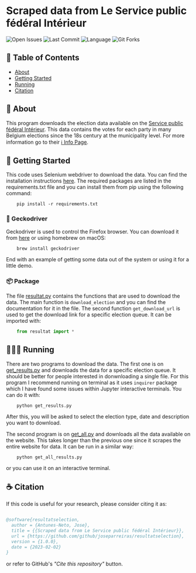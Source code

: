 # Scraped data from Le Service public fédéral Intérieur

![Open Issues](https://img.shields.io/github/issues-raw/joseparreiras/resultatselection)
![Last Commit](https://img.shields.io/github/last-commit/joseparreiras/resultatselection)
![Language](https://img.shields.io/github/languages/top/joseparreiras/resultatselection)
![Git Forks](https://img.shields.io/github/forks/joseparreiras/resultatselection?label=Fork)
## 📝 Table of Contents

- [About](#about)
- [Getting Started](#getting_started)
- [Running](#usage)
- [Citation](#citation)

## 📌 About <a name = "about"></a>

This program downloads the election data available on the [Service public fédéral Intérieur](https://resultatselection.belgium.be/fr/information). This data contains the votes for each party in many Belgium elections since the 18s century at the municipality level. For more information go to their [ℹ️ Info Page](https://resultatselection.belgium.be/fr/information).

## 🚦 Getting Started <a name = "getting_started"></a>

This code uses Selenium webdriver to download the data. You can find the installation instructions [here](https://selenium-python.readthedocs.io/installation.html). The required packages are listed in the requirements.txt file and you can install them from pip using the following command:

```
    pip install -r requirements.txt
```

### 🦎 Geckodriver
Geckodriver is used to control the Firefox browser. You can download it from [here](https://github.com/mozilla/geckodriver/releases) or using homebrew on macOS:

```
    brew install geckodriver          
```

End with an example of getting some data out of the system or using it for a little demo.

### 📦 Package
The file [resultat.py](/resultat.py) contains the functions that are used to download the data. The main function is `download_election` and you can find the documentation for it in the file. The second function `get_download_url` is used to get the download link for a specific election queue. It can be imported with:

```python
    from resultat import *
```

## 🏃🏻‍♂️ Running <a name = "usage"></a>

There are two programs to download the data. The first one is on [get_results.py](/get_results.py) and downloads the data for a specific election queue. It should be better for people interested in donwnloading a single file. For this program I recommend running on terminal as it uses `inquirer` package which I have found some issues within Jupyter interactive terminals. You can do it with:
```
    python get_results.py
```
After this, you will be asked to select the election type, date and description you want to download.

The second program is on [get_all.py](/get_all.py) and downloads all the data available on the website. This takes longer than the previous one since it scrapes the entire website for data. It can be run in a similar way:
```
    python get_all_results.py
```
or you can use it on an interactive terminal.

## ☕️ Citation <a name = "citation"></a>
If this code is useful for your research, please consider citing it as:

```bibtex

@software{resultatselection,
  author = {Antunes-Neto, Jose},
  title = {{Scraped data from Le Service public fédéral Intérieur}},
  url = {https://github.com/github/joseparreiras/resultatselection},
  version = {1.0.0},
  date = {2023-02-02}
}
```

or refer to GitHub's *"Cite this repository"* button.